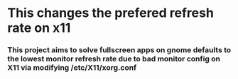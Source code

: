 # This changes the prefered refresh rate on x11

### This project aims to solve fullscreen apps on gnome defaults to the lowest monitor refresh rate due to bad monitor config on X11 via modifying /etc/X11/xorg.conf
